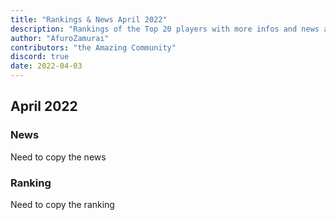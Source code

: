 ```yaml
---
title: "Rankings & News April 2022"
description: "Rankings of the Top 20 players with more infos and news about occurences from March to April 2022"
author: "AfuroZamurai"
contributors: "the Amazing Community"
discord: true
date: 2022-04-03
---
```


## April 2022

### News

Need to copy the news

### Ranking

Need to copy the ranking
